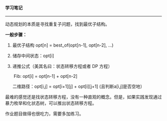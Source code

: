 #### 学习笔记

---

动态规划的本质是寻找重复子问题，找到最优子结构。



**一般步骤：**

1. 最优子结构 opt[n] = best_of(opt[n-1], opt[n-2], …)

2. 储存中间状态：opt[i]

3. 递推公式（美其名曰：状态转移方程或者 DP 方程）  

   ​	Fib: opt[i] = opt[n-1] + opt[n-2]  

   二维路径：opt[i,j] = opt[i+1][j] + opt[i][j+1] (且判断a[i,j]是否空地）



最难的感觉还是找状态转移方程，没有一种直观的概念。但是，如果实践发现通过暴力枚举和化状态树，可以推出状态转移方程。



作业题目做得也很吃力，需要多加练习。

